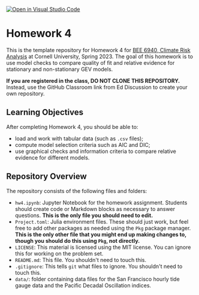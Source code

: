 [![Open in Visual Studio Code](https://classroom.github.com/assets/open-in-vscode-718a45dd9cf7e7f842a935f5ebbe5719a5e09af4491e668f4dbf3b35d5cca122.svg)](https://classroom.github.com/online_ide?assignment_repo_id=10970905&assignment_repo_type=AssignmentRepo)
# Homework 4

This is the template repository for Homework 4 for [BEE 6940, Climate Risk Analysis](https://viveks.me/climate-risk-analysis) at Cornell University, Spring 2023. The goal of this homework is to use model checks to compare quality of fit and relative evidence for stationary and non-stationary GEV models.

**If you are registered in the class, DO NOT CLONE THIS REPOSITORY.** Instead, use the GitHub Classroom link from Ed Discussion to create your own repository.

## Learning Objectives

After completing Homework 4, you should be able to:
  * load and work with tabular data (such as `.csv` files);
  * compute model selection criteria such as AIC and DIC;
  * use graphical checks and information criteria to compare relative evidence for different models.

## Repository Overview

The repository consists of the following files and folders:
- `hw4.ipynb`: Jupyter Notebook for the homework assignment. Students should create code or Markdown blocks as necessary to answer questions. **This is the only file you should need to edit.**
- `Project.toml`: Julia environment files. These should just work, but feel free to add other packages as needed using the `Pkg` package manager. **This is the only other file that you might end up making changes to, though you should do this using `Pkg`, not directly.**
- `LICENSE`: This material is licensed using the MIT license. You can ignore this for working on the problem set.
- `README.md`: This file. You shouldn't need to touch this.
- `.gitignore`: This tells `git` what files to ignore. You shouldn't need to touch this.
- `data/`: folder containing data files for the San Francisco hourly tide gauge data and the Pacific Decadal Oscillation indices.

